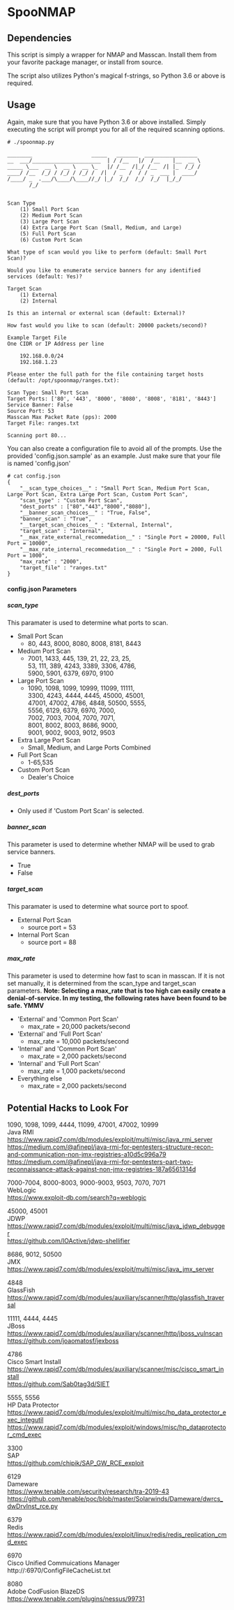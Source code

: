 # SpooNMAP

## Dependencies
This script is simply a wrapper for NMAP and Masscan. Install them from your
favorite package manager, or install from source.

The script also utilizes Python's magical f-strings, so Python 3.6 or above
is required.

## Usage
Again, make sure that you have Python 3.6 or above installed. Simply executing
the script will prompt you for all of the required scanning options.

```
# ./spoonmap.py 

________                   _____   _______  _________________ 
__  ___/______________________  | / /__   |/  /__    |__  __ \
_____ \___  __ \  __ \  __ \_   |/ /__  /|_/ /__  /| |_  /_/ /
____/ /__  /_/ / /_/ / /_/ /  /|  / _  /  / / _  ___ |  ____/ 
/____/ _  .___/\____/\____//_/ |_/  /_/  /_/  /_/  |_/_/      
       /_/                                                 
    

Scan Type
	(1) Small Port Scan
	(2) Medium Port Scan
	(3) Large Port Scan
	(4) Extra Large Port Scan (Small, Medium, and Large)
	(5) Full Port Scan
	(6) Custom Port Scan

What type of scan would you like to perform (default: Small Port Scan)? 

Would you like to enumerate service banners for any identified services (default: Yes)? 

Target Scan
	(1) External
	(2) Internal

Is this an internal or external scan (default: External)? 

How fast would you like to scan (default: 20000 packets/second)? 

Example Target File
One CIDR or IP Address per line

	192.168.0.0/24
	192.168.1.23

Please enter the full path for the file containing target hosts (default: /opt/spoonmap/ranges.txt): 

Scan Type: Small Port Scan
Target Ports: ['80', '443', '8000', '8080', '8008', '8181', '8443']
Service Banner: False
Source Port: 53
Masscan Max Packet Rate (pps): 2000
Target File: ranges.txt

Scanning port 80...
```
You can also create a configuration file to avoid all of the prompts. Use the
provided 'config.json.sample' as an example. Just make sure that your file 
is named 'config.json'
```
# cat config.json
{
    "__scan_type_choices__" : "Small Port Scan, Medium Port Scan, Large Port Scan, Extra Large Port Scan, Custom Port Scan", 
    "scan_type" : "Custom Port Scan", 
    "dest_ports" : ["80","443","8000","8080"],
    "__banner_scan_choices__" : "True, False", 
    "banner_scan" : "True", 
    "__target_scan_choices__" : "External, Internal", 
    "target_scan" : "Internal",
    "__max_rate_external_recommedation__" : "Single Port = 20000, Full Port = 10000", 
    "__max_rate_internal_recommedation__" : "Single Port = 2000, Full Port = 1000", 
    "max_rate" : "2000",
    "target_file" : "ranges.txt"
}
```
#### config.json Parameters
##### scan_type
This paramater is used to determine what ports to scan.
* Small Port Scan
    * 80, 443, 8000, 8080, 8008, 8181, 8443
* Medium Port Scan
    * 7001, 1433, 445, 139, 21, 22, 23, 25, \
    53, 111, 389, 4243, 3389, 3306, 4786, \
    5900, 5901, 6379, 6970, 9100
* Large Port Scan
    * 1090, 1098, 1099, 10999, 11099, 11111, \
    3300, 4243, 4444, 4445, 45000, 45001, \
    47001, 47002, 4786, 4848, 50500, 5555, \
    5556, 6129, 6379, 6970, 7000, \
    7002, 7003, 7004, 7070, 7071, \
    8001, 8002, 8003, 8686, 9000, \
    9001, 9002, 9003, 9012, 9503
* Extra Large Port Scan
    * Small, Medium, and Large Ports Combined
* Full Port Scan
    * 1-65,535
* Custom Port Scan
    * Dealer's Choice
##### dest_ports
* Only used if 'Custom Port Scan' is selected.
##### banner_scan
This parameter is used to determine whether NMAP will be used
to grab service banners.
* True
* False
##### target_scan
This paramater is used to determine what source port to spoof.
* External Port Scan
    * source port = 53
* Internal Port Scan
    * source port = 88
##### max_rate
This parameter is used to determine how fast to scan in masscan.
If it is not set manually, it is determined from the
scan_type and target_scan parameters.
**Note: Selecting a max_rate that is too high can easily create
a denial-of-service. In my testing, the following rates have been
found to be safe. YMMV**
* 'External' and 'Common Port Scan'
    * max_rate = 20,000 packets/second
* 'External' and 'Full Port Scan'
    * max_rate = 10,000 packets/second
* 'Internal' and 'Common Port Scan'
    * max_rate = 2,000 packets/second
* 'Internal' and 'Full Port Scan'
    * max_rate = 1,000 packets/second
* Everything else
    * max_rate = 2,000 packets/second
    
## Potential Hacks to Look For  

1090, 1098, 1099, 4444, 11099, 47001, 47002, 10999  
Java RMI  
https://www.rapid7.com/db/modules/exploit/multi/misc/java_rmi_server  
https://medium.com/@afinepl/java-rmi-for-pentesters-structure-recon-and-communication-non-jmx-registries-a10d5c996a79  
https://medium.com/@afinepl/java-rmi-for-pentesters-part-two-reconnaissance-attack-against-non-jmx-registries-187a6561314d  

7000-7004, 8000-8003, 9000-9003, 9503, 7070, 7071  
WebLogic  
https://www.exploit-db.com/search?q=weblogic  
  
45000, 45001  
JDWP  
https://www.rapid7.com/db/modules/exploit/multi/misc/java_jdwp_debugger  
https://github.com/IOActive/jdwp-shellifier  
  
8686, 9012, 50500  
JMX  
https://www.rapid7.com/db/modules/exploit/multi/misc/java_jmx_server  
  
4848  
GlassFish  
https://www.rapid7.com/db/modules/auxiliary/scanner/http/glassfish_traversal  

11111, 4444, 4445  
JBoss  
https://www.rapid7.com/db/modules/auxiliary/scanner/http/jboss_vulnscan  
https://github.com/joaomatosf/jexboss  
  
4786  
Cisco Smart Install  
https://www.rapid7.com/db/modules/auxiliary/scanner/misc/cisco_smart_install  
https://github.com/Sab0tag3d/SIET  
  
5555, 5556  
HP Data Protector  
https://www.rapid7.com/db/modules/exploit/multi/misc/hp_data_protector_exec_integutil  
https://www.rapid7.com/db/modules/exploit/windows/misc/hp_dataprotector_cmd_exec  

3300  
SAP  
https://github.com/chipik/SAP_GW_RCE_exploit  

6129  
Dameware  
https://www.tenable.com/security/research/tra-2019-43  
https://github.com/tenable/poc/blob/master/Solarwinds/Dameware/dwrcs_dwDrvInst_rce.py  
  
6379  
Redis  
https://www.rapid7.com/db/modules/exploit/linux/redis/redis_replication_cmd_exec  
  
6970  
Cisco Unified Commuications Manager  
http://<ip address>:6970/ConfigFileCacheList.txt  
  
8080  
Adobe CodFusion BlazeDS  
https://www.tenable.com/plugins/nessus/99731  

